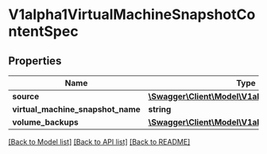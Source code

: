 # V1alpha1VirtualMachineSnapshotContentSpec

## Properties
Name | Type | Description | Notes
------------ | ------------- | ------------- | -------------
**source** | [**\Swagger\Client\Model\V1alpha1SourceSpec**](V1alpha1SourceSpec.md) |  | 
**virtual_machine_snapshot_name** | **string** |  | [optional] 
**volume_backups** | [**\Swagger\Client\Model\V1alpha1VolumeBackup[]**](V1alpha1VolumeBackup.md) |  | [optional] 

[[Back to Model list]](../README.md#documentation-for-models) [[Back to API list]](../README.md#documentation-for-api-endpoints) [[Back to README]](../README.md)


